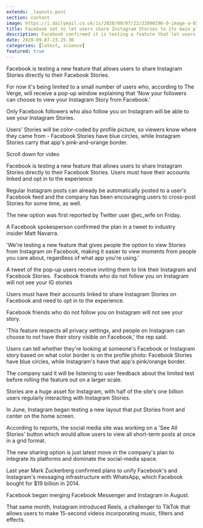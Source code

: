 ```yaml
---
extends: _layouts.post
section: content
image: https://i.dailymail.co.uk/1s/2020/09/07/22/32890296-0-image-a-65_1599512646828.jpg 
title: Facebook set to let users share Instagram Stories to its main platform 
description: Facebook confirmed it is testing a feature that let users cross-post Stories from Instagram to its main platform, but friends who dont follow you on Instagram cant view the content. 
date: 2020-09-07-23-25-36 
categories: [latest, science] 
featured: true 
--- 
```

Facebook is testing a new feature that allows users to share Instagram Stories directly to their Facebook Stories.

For now it's being limited to a small number of users who, according to The Verge, will receive a pop-up window explaining that 'Now your followers can choose to view your Instagram Story from Facebook.'

Only Facebook followers who also follow you on Instagram will be able to see your Instagram Stories.

Users' Stories will be color-coded by profile picture, so viewers know where they came from - Facebook Stories have blue circles, while Instagram Stories carry that app's pink-and-orange border.

Scroll down for video 

Facebook is testing a new feature that allows users to share Instagram Stories directly to their Facebook Stories. Users must have their accounts linked and opt in to the experience

Regular Instagram posts can already be automatically posted to a user's Facebook feed and the company has been encouraging users to cross-post Stories for some time, as well.

The new option was first reported by Twitter user @ec_wife on Friday.

A Facebook spokesperson confirmed the plan in a tweet to industry insider Matt Navarra.

'We're testing a new feature that gives people the option to view Stories from Instagram on Facebook, making it easier to view moments from people you care about, regardless of what app you're using.'

A tweet of the pop-up users receive inviting them to link their Instagram and Facebook Stories.  Facebook friends who do not follow you on Instagram will not see your IG stories

Users must have their accounts linked to share Instagram Stories on Facebook and need to opt in to the experience.

Facebook friends who do not follow you on Instagram will not see your story.

'This feature respects all privacy settings, and people on Instagram can choose to not have their story visible on Facebook,' the rep said.

Users can tell whether they're looking at someone's Facebook or Instagram story based on what color border is on the profile photo: Facebook Stories have blue circles, while Instagram's have that app's pink/orange border.

The company said it will be listening to user feedback about the limited test before rolling the feature out on a larger scale.  

Stories are a huge asset for Instagram, with half of the site's one billion users regularly interacting with Instagram Stories.   

In June, Instagram began testing a new layout that put Stories front and center on the home screen. 

According to reports, the social media site was working on a 'See All Stories' button which would allow users to view all short-term posts at once in a grid format.  

The new sharing option is just latest move in the company's plan to integrate its platforms and dominate the social-media space. 

Last year Mark Zuckerberg confirmed plans to unify Facebook's and Instagram's messaging infrastructure with WhatsApp, which Facebook bought for $19 billion in 2014.

Facebook began merging Facebook Messenger and Instagram in August.

That same month, Instagram introduced Reels, a challenger to TikTok that allows users to make 15-second videos incorporating music, filters and effects. 

